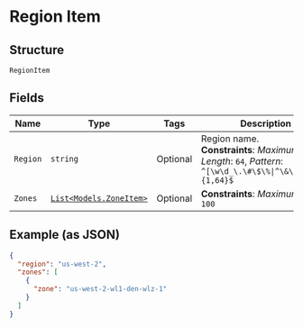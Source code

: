 
# Region Item

## Structure

`RegionItem`

## Fields

| Name | Type | Tags | Description |
|  --- | --- | --- | --- |
| `Region` | `string` | Optional | Region name.<br>**Constraints**: *Maximum Length*: `64`, *Pattern*: `^[\w\d_\.\#\$\%\|^\&\*\@\!\-]{1,64}$` |
| `Zones` | [`List<Models.ZoneItem>`](../../doc/models/zone-item.md) | Optional | **Constraints**: *Maximum Items*: `100` |

## Example (as JSON)

```json
{
  "region": "us-west-2",
  "zones": [
    {
      "zone": "us-west-2-wl1-den-wlz-1"
    }
  ]
}
```

